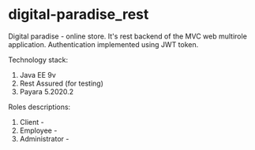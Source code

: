 # digital-paradise_rest

Digital paradise - online store. It's rest backend of the MVC web multirole application. Authentication implemented using JWT token.

Technology stack:
1. Java EE 9v
2. Rest Assured (for testing)
3. Payara 5.2020.2

Roles descriptions:
1. Client -
2. Employee -
3. Administrator -
